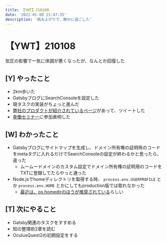```yaml
---
title: 【YWT】210108
date: '2021-01-08 21:47:35'
description: '病み上がりで、静かに過ごした'
---
```


# 【YWT】210108

気圧の影響で一気に体調が悪くなったが、なんとか回復した

## [Y] やったこと

- 2km歩いた
- GatsbyブログにSearchConsoleを設定した
- 現タスクの実装がちょっと進んだ
- [弊社のプロダクトが紹介されているページ](https://twitter.com/camomile_cafe/status/1347475527792095235?s=20)があって、ツイートした
- [幸働セミナー](https://twitter.com/steroid66/status/1346362225636691969)に参加表明した

## [W] わかったこと

- Gatsbyブログにサイトマップを生成し、ドメイン所有権の証明用のコードをmetaタグに入れるだけでSearchConsoleの設定が終わるかと思ったら、違った
  - ムームードメインのカスタム設定でドメイン所有権の証明用のコードをTXTに登録してたらやっと通った
- Node.jsでhomeディレクトリを取得する時、 `process.env.USERPROFILE` とか `process.env.HOME` とかにしてもproduction版では取れなかった
  - [最近は、os.homedirのほうが推奨されている](https://stackoverflow.com/questions/9080085/node-js-find-home-directory-in-platform-agnostic-way#answer-16156985)らしい

## [T] 次にやること

- Gatsby関連のタスクをすすめる
- 知の整理術2章を読む
- OculusQuest2の初期設定をする
